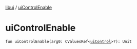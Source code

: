 [libui](README.md) / [uiControlEnable](ui-control-enable.md)

# uiControlEnable

`fun uiControlEnable(arg0: CValuesRef<`[`uiControl`](ui-control/README.md)`>?): Unit`